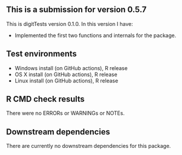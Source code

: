 ## This is a submission for version 0.5.7
This is digitTests version 0.1.0. In this version I have:

* Implemented the first two functions and internals for the package.

## Test environments
* Windows install (on GitHub actions), R release
* OS X install (on GitHub actions), R release
* Linux install (on GitHub actions), R release

## R CMD check results
There were no ERRORs or WARNINGs or NOTEs. 

## Downstream dependencies
There are currently no downstream dependencies for this package.